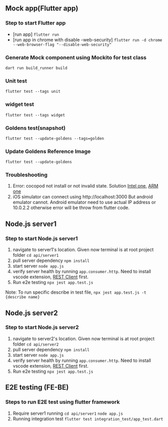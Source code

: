 ## Mock app(Flutter app)

### Step to start Flutter app
- [run app] `flutter run`
- [run app in chrome with disable -web-security] `flutter run -d chrome --web-browser-flag "--disable-web-security"`

### Generate Mock component using Mockito for test class 
`dart run build_runner build`

### Unit test
`flutter test --tags unit`

### widget test
`flutter test --tags widget`

### Goldens test(snapshot)
`flutter test --update-goldens --tags=golden` 

### Update Goldens Reference Image 
`flutter test --update-goldens`

### Troubleshooting
1. Error: cocopod not install or not invalid state. Solution [Intel one](https://stackoverflow.com/questions/62593939/cocoapods-not-installed-or-not-in-valid-state), [ARM one](https://stackoverflow.com/questions/64901180/how-to-run-cocoapods-on-apple-silicon-m1)
2. iOS simulator can connect using http://localhost:3000
But android emulator cannot. Android emulator need to use actual IP address or 10.0.2.2 otherwise error will be throw from flutter code.


## Node.js server1
### Step to start Node.js server1
1. navigate to server1's location. Given now terminal is at root project folder
`cd api/server1`
2. pull server dependency
`npm install`
3. start server
`node app.js`
4. verify server health by running `app.consumer.http`. Need to install vscode extension, [REST Client](https://marketplace.visualstudio.com/items?itemName=humao.rest-client) first.
5. Run e2e testing
`npx jest app.test.js`

Note: To run specific describe in test file, `npx jest app.test.js -t {describe name}`

## Node.js server2
### Step to start Node.js server2
1. navigate to server2's location. Given now terminal is at root project folder
`cd api/server2`
2. pull server dependency
`npm install`
3. start server
`node app.js`
4. verify server health by running `app.consumer.http`. Need to install vscode extension, [REST Client](https://marketplace.visualstudio.com/items?itemName=humao.rest-client) first.
5. Run e2e testing
`npx jest app.test.js`





## E2E testing (FE-BE)

### Steps to run E2E test using flutter framework
1. Require server1 running
`cd api/server1`
`node app.js`
2. Running integration test 
`flutter test integration_test/app_test.dart`

